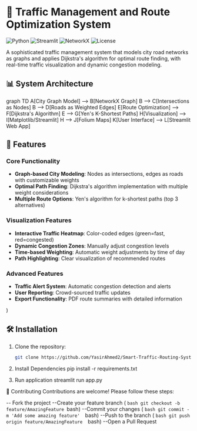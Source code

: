 # 🚦 Traffic Management and Route Optimization System

![Python](https://img.shields.io/badge/python-3.8%2B-blue)
![Streamlit](https://img.shields.io/badge/Streamlit-1.14.0-FF4B4B)
![NetworkX](https://img.shields.io/badge/NetworkX-2.8.6-8A2BE2)
![License](https://img.shields.io/badge/License-MIT-green)

A sophisticated traffic management system that models city road networks as graphs and applies Dijkstra's algorithm for optimal route finding, with real-time traffic visualization and dynamic congestion modeling.

## 📊 System Architecture
graph TD
    A[City Graph Model] --> B[NetworkX Graph]
    B --> C[Intersections as Nodes]
    B --> D[Roads as Weighted Edges]
    E[Route Optimization] --> F[Dijkstra's Algorithm]
    E --> G[Yen's K-Shortest Paths]
    H[Visualization] --> I[Matplotlib/Streamlit]
    H --> J[Folium Maps]
    K[User Interface] --> L[Streamlit Web App]
    
## 🌟 Features

### Core Functionality
- **Graph-based City Modeling**: Nodes as intersections, edges as roads with customizable weights
- **Optimal Path Finding**: Dijkstra's algorithm implementation with multiple weight considerations
- **Multiple Route Options**: Yen's algorithm for k-shortest paths (top 3 alternatives)

### Visualization Features
- **Interactive Traffic Heatmap**: Color-coded edges (green=fast, red=congested)
- **Dynamic Congestion Zones**: Manually adjust congestion levels
- **Time-based Weighting**: Automatic weight adjustments by time of day
- **Path Highlighting**: Clear visualization of recommended routes

### Advanced Features
- **Traffic Alert System**: Automatic congestion detection and alerts
- **User Reporting**: Crowd-sourced traffic updates
- **Export Functionality**: PDF route summaries with detailed information

)


## 🛠️ Installation

1. Clone the repository:
   ```bash
   git clone https://github.com/YasirAhmed2/Smart-Traffic-Routing-System.git
2. Install Dependencies
pip install -r requirements.txt

3. Run application
streamlit run app.py

🤝 Contributing
Contributions are welcome! Please follow these steps:

-- Fork the project
--Create your feature branch ( ```bash git checkout -b feature/AmazingFeature ```bash)
--Commit your changes ( ```bash git commit -m 'Add some amazing feature'  ```bash)
--Push to the branch ( ```bash git push origin feature/AmazingFeature  ```bash)
--Open a Pull Request
